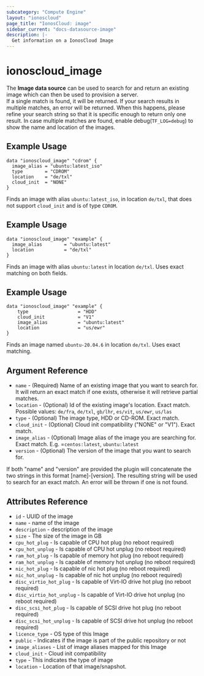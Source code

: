 ```yaml
---
subcategory: "Compute Engine"
layout: "ionoscloud"
page_title: "IonosCloud: image"
sidebar_current: "docs-datasource-image"
description: |-
  Get information on a IonosCloud Image
---
```


# ionoscloud\_image

The **Image data source** can be used to search for and return an existing image which can then be used to provision a server.  
If a single match is found, it will be returned. If your search results in multiple matches, an error will be returned. 
When this happens, please refine your search string so that it is specific enough to return only one result. In case multiple matches are found, enable debug(`TF_LOG=debug`) to show the name and location of the images.
## Example Usage

```hcl
data "ionoscloud_image" "cdrom" {
  image_alias = "ubuntu:latest_iso"
  type        = "CDROM"
  location    = "de/txl"
  cloud_init  = "NONE"
}
```
Finds an image with alias `ubuntu:latest_iso`, in location `de/txl`, that does not support `cloud_init` and is of type `CDROM`.
## Example Usage

```hcl
data "ionoscloud_image" "example" {
  image_alias        = "ubuntu:latest"
  location           = "de/txl"
}
```

Finds an image with alias `ubuntu:latest` in location `de/txl`. Uses exact matching on both fields.
## Example Usage

```hcl
data "ionoscloud_image" "example" {
    type                  = "HDD"
    cloud_init            = "V1"
    image_alias           = "ubuntu:latest"
    location              = "us/ewr"
}
```
Finds an image named `ubuntu-20.04.6` in location `de/txl`. Uses exact matching.

## Argument Reference

 * `name` - (Required) Name of an existing image that you want to search for. It will return an exact match if one exists, otherwise it will retrieve partial matches.
 * `location` - (Optional) Id of the existing image's location. Exact match. Possible values: `de/fra`, `de/txl`, `gb/lhr`, `es/vit`, `us/ewr`, `us/las`
 * `type` - (Optional) The image type, HDD or CD-ROM. Exact match.
 * `cloud_init` - (Optional) Cloud init compatibility ("NONE" or "V1"). Exact match.
 * `image_alias` - (Optional) Image alias of the image you are searching for. Exact match. E.g. =`centos:latest`, `ubuntu:latest`
 * `version` - (Optional) The version of the image that you want to search for.

If both "name" and "version" are provided the plugin will concatenate the two strings in this format [name]-[version].
The resulting string will be used to search for an exact match. An error will be thrown if one is not found.

## Attributes Reference

 * `id` - UUID of the image
 * `name` - name of the image
 * `description` - description of the image
 * `size` - The size of the image in GB
 * `cpu_hot_plug` - Is capable of CPU hot plug (no reboot required)
 * `cpu_hot_unplug` - Is capable of CPU hot unplug (no reboot required)
 * `ram_hot_plug` - Is capable of memory hot plug (no reboot required)
 * `ram_hot_unplug` - Is capable of memory hot unplug (no reboot required)
 * `nic_hot_plug` - Is capable of nic hot plug (no reboot required)
 * `nic_hot_unplug` - Is capable of nic hot unplug (no reboot required)
 * `disc_virtio_hot_plug` - Is capable of Virt-IO drive hot plug (no reboot required)
 * `disc_virtio_hot_unplug` - Is capable of Virt-IO drive hot unplug (no reboot required)
 * `disc_scsi_hot_plug` - Is capable of SCSI drive hot plug (no reboot required)
 * `disc_scsi_hot_unplug` - Is capable of SCSI drive hot unplug (no reboot required)
 * `licence_type` - OS type of this Image
 * `public` - Indicates if the image is part of the public repository or not
 * `image_aliases` - List of image aliases mapped for this Image
 * `cloud_init` - Cloud init compatibility
 * `type` - This indicates the type of image
 * `location` - Location of that image/snapshot.
